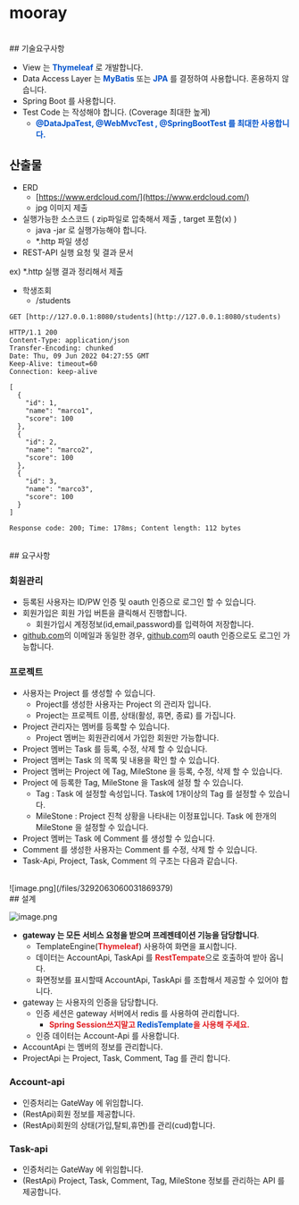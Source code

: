 # mooray

<br>
## 기술요구사항

* View 는 <span style="color:#0052cc">**Thymeleaf**</span> 로 개발합니다.
* Data Access Layer 는 <b><span style="color:#0052cc">MyBatis</span></b> 또는 <b><span style="color:#0052cc">JPA</span></b> 를 결정하여 사용합니다. 혼용하지 않습니다.
* Spring Boot 를 사용합니다.
* Test Code 는 작성해야 합니다. (Coverage 최대한 높게)
    * **<span style="color:#0052cc">@DataJpaTest, @WebMvcTest , @SpringBootTest 를 최대한 사용합니다.</span>**

## 산출물

* ERD
    * [https://www.erdcloud.com/](https://www.erdcloud.com/)
    * jpg 이미지 제출
* 실행가능한 소스코드 ( zip파일로 압축해서 제출 , target 포함(x) )
    * java -jar 로 실행가능해야 합니다.
    * \*.http 파일 생성
* REST-API 실행 요청 및 결과 문서

ex) \*.http 실행 결과 정리해서 제출

* 학생조회
    * /students

```
GET [http://127.0.0.1:8080/students](http://127.0.0.1:8080/students)

HTTP/1.1 200 
Content-Type: application/json
Transfer-Encoding: chunked
Date: Thu, 09 Jun 2022 04:27:55 GMT
Keep-Alive: timeout=60
Connection: keep-alive

[
  {
    "id": 1,
    "name": "marco1",
    "score": 100
  },
  {
    "id": 2,
    "name": "marco2",
    "score": 100
  },
  {
    "id": 3,
    "name": "marco3",
    "score": 100
  }
]

Response code: 200; Time: 178ms; Content length: 112 bytes
```
<br>
## 요구사항

### 회원관리

* 등록된 사용자는 ID/PW 인증 및 oauth 인증으로 로그인 할 수 있습니다.
* 회원가입은 회원 가입 버튼을 클릭해서 진행합니다.
    * 회원가입시 계정정보(id,email,password)를 입력하여 저장합니다.
* [github.com](http://github.com/)의 이메일과 동일한 경우, [github.com](http://github.com/)의 oauth 인증으로도 로그인 가능합니다.

### 프로젝트

* 사용자는 Project 를 생성할 수 있습니다.
    * Project를 생성한 사용자는 Project 의 관리자 입니다.
    * Project는 프로젝트 이름, 상태(활성, 휴면, 종료) 를 가집니다.
* Project 관리자는 멤버를 등록할 수 있습니다.
    * Project 멤버는 회원관리에서 가입한 회원만 가능합니다.
* Project 멤버는 Task 를 등록, 수정, 삭제 할 수 있습니다.
* Project 멤버는 Task 의 목록 및 내용을 확인 할 수 있습니다.
* Project 멤버는 Project 에 Tag, MileStone 을 등록, 수정, 삭제 할 수 있습니다.
* Project 에 등록한 Tag, MileStone 을 Task에 설정 할 수 있습니다.
    * Tag : Task 에 설정할 속성입니다. Task에 1개이상의 Tag 를 설정할 수 있습니다.
    * MileStone : Project 진척 상황을 나타내는 이정표입니다. Task 에 한개의 MileStone 을 설정할 수 있습니다.
* Project 멤버는 Task 에 Comment 를 생성할 수 있습니다.
* Comment 를 생성한 사용자는 Comment 를 수정, 삭제 할 수 있습니다.
* Task-Api, Project, Task, Comment 의 구조는 다음과 같습니다.

<br>
![image.png](/files/3292063060031869379)
<br>
## 설계

![image.png](/files/3292063334310589986)
<br>
* **gateway 는 모든 서비스 요청을 받으며 프레젠테이션 기능을 담당합니다**.
    * TemplateEngine(<b><span style="color:#e11d21">Thymeleaf</span></b>) 사용하여 화면을 표시합니다.
    * 데이터는 AccountApi, TaskApi 를 <b><span style="color:#e11d21">RestTempate</span></b>으로 호출하여 받아 옵니다.
    * 화면정보를 표시할때 AccountApi, TaskApi 를 조합해서 제공할 수 있어야 합니다.
* gateway 는 사용자의 인증을 담당합니다.
    * 인증 세션은 gateway 서버에서 redis 를 사용하여 관리합니다.
        * **<span style="color:#e11d21">Spring Session쓰지말고 </span><span style="color:#0052cc">RedisTemplate</span><span style="color:#e11d21">을 사용해 주세요.</span>**
    * 인증 데이터는 Account-Api 를 사용합니다.
* AccountApi 는 멤버의 정보를 관리합니다.
* ProjectApi 는 Project, Task, Comment, Tag 를 관리 합니다.

### Account-api

* 인증처리는 GateWay 에 위임합니다.
* (RestApi)회원 정보를 제공합니다.
* (RestApi)회원의 상태(가입,탈퇴,휴면)를 관리(cud)합니다.

### Task-api

* 인증처리는 GateWay 에 위임합니다.
* (RestApi) Project, Task, Comment, Tag, MileStone 정보를 관리하는 API 를 제공합니다.
